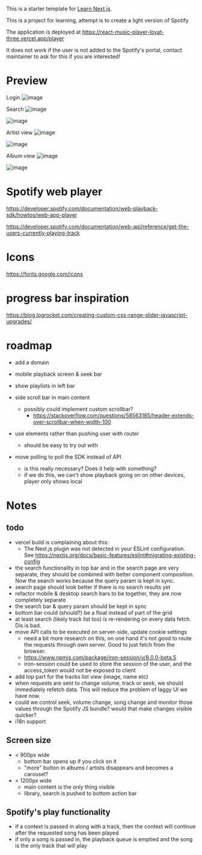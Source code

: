This is a starter template for [Learn Next.js](https://nextjs.org/learn).

This is a project for learning, attempt is to create a light version of Spotify

The application is deployed at https://react-music-player-lovat-three.vercel.app/player

It does not work if the user is not added to the Spotify's portal, contact maintainer to ask for this if you are interested!

# Preview

Login
![image](https://github.com/user-attachments/assets/7da9a79d-0a24-4e24-b025-983301f8c45e)

Search
![image](https://github.com/user-attachments/assets/c94a129a-a600-40bc-98ad-4a8171130d2e)

![image](https://github.com/user-attachments/assets/3f3b0816-9eb3-40a4-958d-73f6c29051a3)

Artist view
![image](https://github.com/user-attachments/assets/26f05a56-2562-4aad-bcbe-21f7c32d7bd6)

![image](https://github.com/user-attachments/assets/8a64900e-18b5-49a9-b9f0-1660a7b3b5c5)

Album view
![image](https://github.com/user-attachments/assets/b1ffb251-e58f-4c1f-8b42-6fa1b029592f)

![image](https://github.com/user-attachments/assets/9341e7c6-bf63-40ba-9b91-bccb9dd5fd34)

# Spotify web player

https://developer.spotify.com/documentation/web-playback-sdk/howtos/web-app-player

https://developer.spotify.com/documentation/web-api/reference/get-the-users-currently-playing-track

# Icons

https://fonts.google.com/icons

# progress bar inspiration

https://blog.logrocket.com/creating-custom-css-range-slider-javascript-upgrades/

# roadmap

- add a domain
- mobile playback screen & seek bar
- show playlists in left bar

- side scroll bar in main content
  - possibly could implement custom scrollbar?
    - https://stackoverflow.com/questions/58563185/header-extends-over-scrollbar-when-width-100
- use <Link> elements rather than pushing user with router
  - should be easy to try out with <CurrentPlaybackInfo>
- move polling to poll the SDK instead of API
  - is this really necessary? Does it help with something?
  - if we do this, we can't show playback going on on other devices, player only shows local

# Notes

## todo

- vercel build is complaining about this:
  - The Next.js plugin was not detected in your ESLint configuration. See https://nextjs.org/docs/basic-features/eslint#migrating-existing-config
- the search functionality in top bar and in the search page are very separate, they should be combined with better component composition. Now the search works because the query param is kept in sync.
- search page should look better if there is no search results yet
- refactor mobile & desktop search bars to be together, they are now completely separate
- the search bar & query param should be kept in sync
- bottom bar could (should?) be a float instead of part of the grid
- at least search (likely track list too) is re-rendering on every data fetch. Dis is bad.
- move API calls to be executed on server-side, update cookie settings
  - need a bit more research on this, on one hand it's not good to route the requests
    through own server. Good to just fetch from the browser.
  - https://www.npmjs.com/package/iron-session/v/8.0.0-beta.5
  - iron-session could be used to store the session of the user, and the access_token would not be exposed to client
- add top part for the tracks list view (image, name etc)
- when requests are sent to change volume, track or seek, we should immediately refetch data. This will reduce the problem of laggy UI we have now.
- could we control seek, volume change, song change and monitor those values through the Spotify JS bundle? would that make changes visible quicker?
- i18n support

## Screen size

- < 900px wide
  - bottom bar opens up if you click on it
  - "more" button in albums / artists disappears and becomes a carousel?
- < 1200px wide
  - main content is the only thing visible
  - library, search is pushed to bottom action bar

## Spotify's play functionality

- if a context is passed in along with a track, then the context will continue after the requested song has been played
- if only a song is passed in, the playback queue is emptied and the song is the only track that will play
